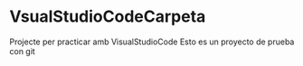 # VsualStudioCodeCarpeta
Projecte per practicar amb VisualStudioCode
Esto es un proyecto de prueba con git

